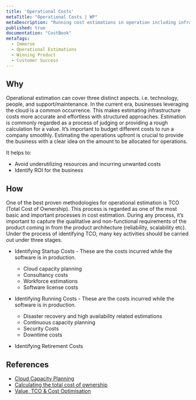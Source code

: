 ```yaml
---
title: 'Operational Costs'
metaTitle: "Operational Costs | WP"
metaDescription: "Running cost estimations in operation including infrastructure and training."
published: true
documentation: "CostBook"
metaTags:
  - Immerse
  - Operational Estimations
  - Winning Product
  - Customer Success
---
```



## Why
Operational estimation can cover three distinct aspects. i.e. technology, people, and support/maintenance. In the current era, businesses leveraging the cloud is a common occurrence. This makes estimating infrastructure costs more accurate and effortless with structured approaches.
Estimation is commonly regarded as a process of judging or providing a rough calculation for a value. It’s important to budget different costs to run a company smoothly. Estimating the operations upfront is crucial to provide the business with a clear idea on the amount to be allocated for operations.

It helps to:
- Avoid underutilizing resources and incurring unwanted costs
- Identify ROI for the business


## How
One of the best proven methodologies for operational estimation is TCO (Total Cost of Ownership). This process is regarded as one of the most basic and important processes in cost estimation. During any process, it’s important to capture the qualitative and non-functional requirements of the product coming in from the product architecture (reliability, scalability etc).
Under the process of identifying TCO, many key activities should be carried out under three stages.
- Identifying Startup Costs - These are the costs incurred while the software is in production.
  - Cloud capacity planning
  - Consultancy costs
  - Workforce estimations
  - Software license costs

- Identifying Running Costs - These are the costs incurred while the software is in production.
  - Disaster recovery and high availability related estimations
  - Continuous capacity planning
  - Security Costs
  - Downtime costs

- Identifying Retirement Costs


## References
- [Cloud Capacity Planning](https://increment.com/cloud/an-engineers-guide-to-cloud-capacity-planning/)
- [Calculating the total cost of ownership](https://www.cio.com/article/3005705/calculating-the-total-cost-of-ownership-for-enterprise-software.html)
- [Value, TCO & Cost Optimisation](https://www.slideshare.net/AmazonWebServices/value-tco-cost-optimisation-on-aws)
